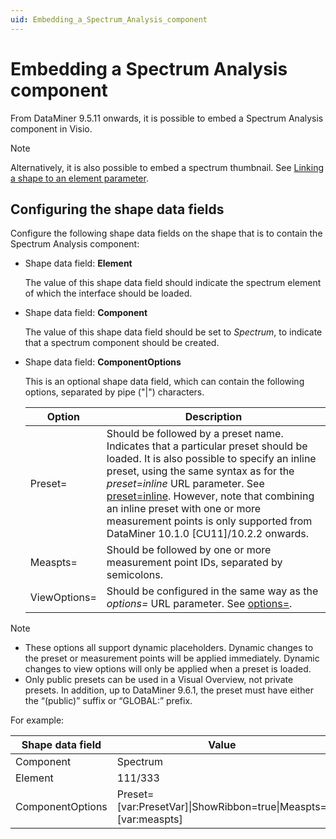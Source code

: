 ```yaml
---
uid: Embedding_a_Spectrum_Analysis_component
---
```


# Embedding a Spectrum Analysis component

From DataMiner 9.5.11 onwards, it is possible to embed a Spectrum Analysis component in Visio.

> [!NOTE]
> Alternatively, it is also possible to embed a spectrum thumbnail. See [Linking a shape to an element parameter](xref:Linking_a_shape_to_an_element_parameter).

## Configuring the shape data fields

Configure the following shape data fields on the shape that is to contain the Spectrum Analysis component:

- Shape data field: **Element**

  The value of this shape data field should indicate the spectrum element of which the interface should be loaded.

- Shape data field: **Component**

  The value of this shape data field should be set to *Spectrum*, to indicate that a spectrum component should be created.

- Shape data field: **ComponentOptions**

  This is an optional shape data field, which can contain the following options, separated by pipe ("\|") characters.

  | Option     | Description |
  |------------|-------------|
  | Preset=    | Should be followed by a preset name. Indicates that a particular preset should be loaded. It is also possible to specify an inline preset, using the same syntax as for the *preset=inline* URL parameter. See [preset=inline](xref:Opening_DataMiner_Cube#presetinline). However, note that combining an inline preset with one or more measurement points is only supported from DataMiner 10.1.0 [CU11]/10.2.2 onwards. |
  | Measpts=   | Should be followed by one or more measurement point IDs, separated by semicolons. |
  | ViewOptions= | Should be configured in the same way as the *options=* URL parameter. See [options=](xref:Opening_DataMiner_Cube#options). |

> [!NOTE]
> - These options all support dynamic placeholders. Dynamic changes to the preset or measurement points will be applied immediately. Dynamic changes to view options will only be applied when a preset is loaded.
> - Only public presets can be used in a Visual Overview, not private presets. In addition, up to DataMiner 9.6.1, the preset must have either the “(public)” suffix or “GLOBAL:” prefix.

For example:

| Shape data field | Value                                                              |
|------------------|--------------------------------------------------------------------|
| Component        | Spectrum                                                           |
| Element          | 111/333                                                            |
| ComponentOptions | Preset=\[var:PresetVar\]\|ShowRibbon=true\|Measpts=\[var:measpts\] |
